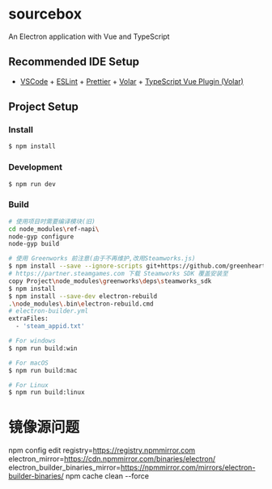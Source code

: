 <!--
 * @Author: Kashimura
 * @Date: 2024-04-03 19:43:34
 * @LastEditors: Kashimura
 * @LastEditTime: 2024-07-22 16:35:30
 * @FilePath: \SourceBox\README.md
 * @Description: 
 * 
 * Copyright (c) 2024 by Kashimura, All Rights Reserved. 
-->
# sourcebox

An Electron application with Vue and TypeScript

## Recommended IDE Setup

- [VSCode](https://code.visualstudio.com/) + [ESLint](https://marketplace.visualstudio.com/items?itemName=dbaeumer.vscode-eslint) + [Prettier](https://marketplace.visualstudio.com/items?itemName=esbenp.prettier-vscode) + [Volar](https://marketplace.visualstudio.com/items?itemName=Vue.volar) + [TypeScript Vue Plugin (Volar)](https://marketplace.visualstudio.com/items?itemName=Vue.vscode-typescript-vue-plugin)

## Project Setup

### Install

```bash
$ npm install
```

### Development

```bash
$ npm run dev
```

### Build

```bash
# 使用项目时需要编译模块(旧)
cd node_modules\ref-napi\
node-gyp configure
node-gyp build

# 使用 Greenworks 前注意(由于不再维护,改用Steamworks.js)
$ npm install --save --ignore-scripts git+https://github.com/greenheartgames/greenworks.git
# https://partner.steamgames.com 下载 Steamworks SDK 覆盖安装至
copy Project\node_modules\greenworks\deps\steamworks_sdk
$ npm install
$ npm install --save-dev electron-rebuild
.\node_modules\.bin\electron-rebuild.cmd
# electron-builder.yml
extraFiles:
  - 'steam_appid.txt'

# For windows
$ npm run build:win

# For macOS
$ npm run build:mac

# For Linux
$ npm run build:linux
```

# 镜像源问题
npm config edit
registry=https://registry.npmmirror.com
electron_mirror=https://cdn.npmmirror.com/binaries/electron/
electron_builder_binaries_mirror=https://npmmirror.com/mirrors/electron-builder-binaries/
npm cache clean --force